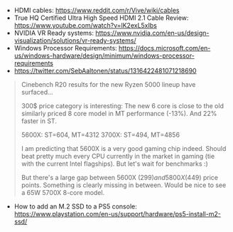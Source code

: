 * HDMI cables: https://www.reddit.com/r/Vive/wiki/cables
* True HQ Certified Ultra High Speed HDMI 2.1 Cable Review: https://www.youtube.com/watch?v=lK2exL5xIbs
* NVIDIA VR Ready systems: https://www.nvidia.com/en-us/design-visualization/solutions/vr-ready-systems/
* Windows Processor Requirements: https://docs.microsoft.com/en-us/windows-hardware/design/minimum/windows-processor-requirements
* https://twitter.com/SebAaltonen/status/1316422481071218690
> Cinebench R20 results for the new Ryzen 5000 lineup have surfaced...
> 
> 300$ price category is interesting: The new 6 core is close to the old similarly priced 8 core model in MT performance (-13%). And 22% faster in ST.
> 
> 5600X: ST=604, MT=4312
> 3700X: ST=494, MT=4856
> 
> I am predicting that 5600X is a very good gaming chip indeed. Should beat pretty much every CPU currently in the market in gaming (tie with the current Intel flagships). But let's wait for benchmarks :)
> 
> But there's a large gap between 5600X (299$) and 5800X (449$) price points. Something is clearly missing in between. Would be nice to see a 65W 5700X 8-core model.
* How to add an M.2 SSD to a PS5 console: https://www.playstation.com/en-us/support/hardware/ps5-install-m2-ssd/
